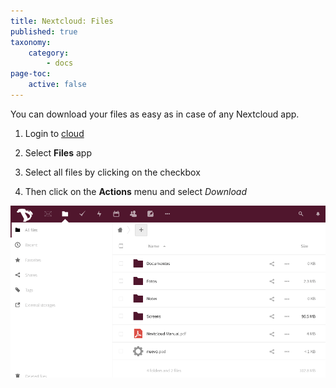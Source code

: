 ```yaml
---
title: Nextcloud: Files
published: true
taxonomy:
    category:
        - docs
page-toc:
    active: false
---
```


You can download your files as easy as in case of any Nextcloud app.

1. Login to [cloud](https://cloud.disroot.org)

2. Select **Files** app

3. Select all files by clicking on the checkbox

4. Then click on the **Actions** menu and select *Download*

![](en/files_app.gif)
